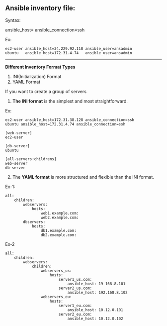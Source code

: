 Ansible inventory file:
-----------------------
Syntax:

<server-name> ansible_host=<server-IP> ansible_connection=ssh

Ex:
```
ec2-user ansible_host=34.229.92.118 ansible_user=ansadmin
ubuntu   ansible_host=172.31.4.74   ansible_user=ansadmin
``` 
----------------------------------------------     
**Different Inventory Format Types**

1. INI(Initialization) Format
2. YAML Format

If you want to create a group of servers
1. **The INI format** is the simplest and
most straightforward.

Ex: 

```
ec2-user ansible_host=172.31.38.128 ansible_connection=ssh
ubuntu ansible_host=172.31.4.74 ansible_connection=ssh
 
[web-server]
ec2-user
 
[db-server]
ubuntu

[all-servers:childrens]
web-server
db-server 
```
2. The **YAML format** is more structured and flexible than the INI  format.   
                                      
Ex-1:
```
all:
    children:
        webservers:
            hosts:
                web1.example.com:
                web2.example.com:
        dbservers:
            hosts:
                db1.example.com:
                db2.example.com:
```

Ex-2 
```
all:
    children:
        webservers:
            children:
                webservers_us:
                    hosts:
                        server1_us.com:
                            ansible_host: 19 168.8.101
                        server2_us.com:
                            ansible_host: 192.168.8.102
                webservers_eu:
                    hosts:
                        server1_eu.com:
                            ansible_host: 10.12.0.101
                        server2_eu.com:
                            ansible_host: 10.12.0.102
```
